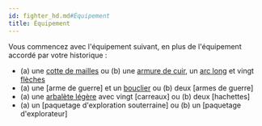 ```yaml
---
id: fighter_hd.md#Équipement
title: Équipement
---
```


Vous commencez avec l'équipement suivant, en plus de l'équipement accordé par votre historique :

* (a) une [cotte de mailles](hd_equipment_cotte_de_mailles.md) ou (b) une [armure de cuir](hd_equipment_armure_de_cuir.md), un [arc long](hd_equipment_arc_long.md) et vingt [flèches](hd_equipment_fleches.md)
* (a) une [arme de guerre] et un [bouclier](armor_hd.md#bouclier) ou (b) deux [armes de guerre]
* (a) une [arbalète légère](hd_equipment_arbalete_legere.md) avec vingt [carreaux] ou (b) deux [hachettes]
* (a) un [paquetage d'exploration souterraine] ou (b) un [paquetage d'explorateur]

